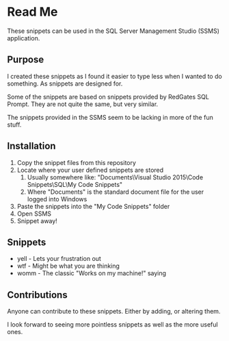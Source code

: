 # Read Me

These snippets can be used in the SQL Server Management Studio (SSMS) application.

## Purpose

I created these snippets as I found it easier to type less when I wanted to do something.  As snippets are designed for.

Some of the snippets are based on snippets provided by RedGates SQL Prompt.  They are not quite the same, but very similar.

The snippets provided in the SSMS seem to be lacking in more of the fun stuff.

## Installation

1. Copy the snippet files from this repository
2. Locate where your user defined snippets are stored
   1. Usually somewhere like: "Documents\Visual Studio 2015\Code Snippets\SQL\My Code Snippets"
   2. Where "Documents" is the standard document file for the user logged into Windows
3. Paste the snippets into the "My Code Snippets" folder
4. Open SSMS
5. Snippet away!

## Snippets

* yell - Lets your frustration out
* wtf - Might be what you are thinking
* womm - The classic "Works on my machine!" saying

## Contributions

Anyone can contribute to these snippets.  Either by adding, or altering them.

I look forward to seeing more pointless snippets as well as the more useful ones.